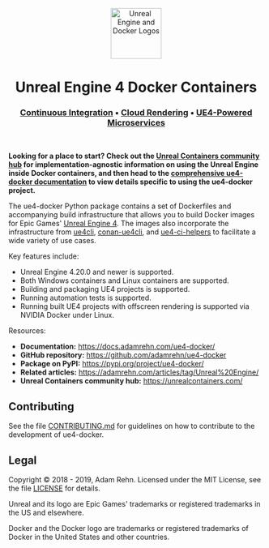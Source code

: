 <p align="center"><img src="https://raw.githubusercontent.com/adamrehn/ue4-docker/master/resources/images/banner.svg?sanitize=true" alt="Unreal Engine and Docker Logos" height="100"></p>
<h1 align="center"><strong>Unreal Engine 4 Docker Containers</strong></h1>
<h3 align="center"><a href="https://docs.adamrehn.com/ue4-docker/use-cases/continuous-integration">Continuous Integration</a> &bull; <a href="https://docs.adamrehn.com/ue4-docker/use-cases/cloud-rendering">Cloud Rendering</a> &bull; <a href="https://docs.adamrehn.com/ue4-docker/use-cases/microservices">UE4-Powered Microservices</a></h3>
<p>&nbsp;</p>

**Looking for a place to start? Check out the [Unreal Containers community hub](https://unrealcontainers.com/) for implementation-agnostic information on using the Unreal Engine inside Docker containers, and then head to the [comprehensive ue4-docker documentation](https://docs.adamrehn.com/ue4-docker/) to view details specific to using the ue4-docker project.**

The ue4-docker Python package contains a set of Dockerfiles and accompanying build infrastructure that allows you to build Docker images for Epic Games' [Unreal Engine 4](https://www.unrealengine.com/). The images also incorporate the infrastructure from [ue4cli](https://github.com/adamrehn/ue4cli), [conan-ue4cli](https://github.com/adamrehn/conan-ue4cli), and [ue4-ci-helpers](https://github.com/adamrehn/ue4-ci-helpers) to facilitate a wide variety of use cases.

Key features include:

- Unreal Engine 4.20.0 and newer is supported.
- Both Windows containers and Linux containers are supported.
- Building and packaging UE4 projects is supported.
- Running automation tests is supported.
- Running built UE4 projects with offscreen rendering is supported via NVIDIA Docker under Linux.

Resources:

- **Documentation:** <https://docs.adamrehn.com/ue4-docker/>
- **GitHub repository:** <https://github.com/adamrehn/ue4-docker>
- **Package on PyPI:** <https://pypi.org/project/ue4-docker/>
- **Related articles:** <https://adamrehn.com/articles/tag/Unreal%20Engine/>
- **Unreal Containers community hub:** <https://unrealcontainers.com/>


## Contributing

See the file [CONTRIBUTING.md](https://github.com/adamrehn/ue4-docker/blob/master/.github/CONTRIBUTING.md) for guidelines on how to contribute to the development of ue4-docker.


## Legal

Copyright &copy; 2018 - 2019, Adam Rehn. Licensed under the MIT License, see the file [LICENSE](https://github.com/adamrehn/ue4-docker/blob/master/LICENSE) for details.

Unreal and its logo are Epic Games' trademarks or registered trademarks in the US and elsewhere.

Docker and the Docker logo are trademarks or registered trademarks of Docker in the United States and other countries.
